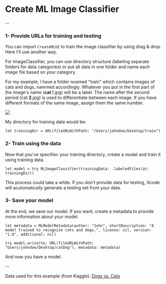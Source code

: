 # Create ML Image Classifier
--
### 1- Provide URLs for training and testing

You can import `CreateMLUI` to train the image classifier by using drag & drop. Here I'll use another way.

For ImageClassifier, you can use directory structure (labeling separate folders for data categories) or put all data in one folder and name each image file based on your category. 

For my example, I have a folder noamed "train" which contains images of cats and dogs, nammed accordingly. Whatever you put in the first part of the image's name (**cat**.1.jpg) will be a label. The name after the second period (cat.**2**.jpg) is used to differentiate between each image. If you have different formats of the same image, assign them the same number.

![](/Users/pouriadelfanazari/Desktop/createml-image-classifier/Images/1.png)


My directory for training data would be:

`let trainingDir = URL(fileURLWithPath: "/Users/johndoe/Desktop/train")`

### 2- Train using the data

Now that you've specifiec your training directory, create a model and train it using training data.

`let model = try MLImageClassifier(trainingData: .labeledFiles(at: trainingDir))`

This process could take a while. If you don't provide data for testing, Xcode will acutomatically generate a testing set from your data. 

### 3- Save your model

At the end, we save our model. If you want, create a metadata to provide more information about your model.

```
let metadata = MLModelMetadata(author: "John", shortDescription: "A model trained to recognize cats and dogs.", license: nil, version: "1.0", additional: nil)

try model.write(to: URL(fileURLWithPath: "Users/johndoe/Desktop/catDog"), metadata: metadata)
```

And now you have a model.

--

Data used for this example (from Kaggle): [Dogs vs. Cats](https://www.kaggle.com/c/dogs-vs-cats)